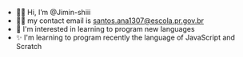 - 👋🏼 Hi, I’m @Jimin-shiii
- 👍🏼 my contact email is santos.ana1307@escola.pr.gov.br
- 👀 I'm interested in learning to program new languages
- ✨ I'm learning to program recently the language of JavaScript and Scratch




